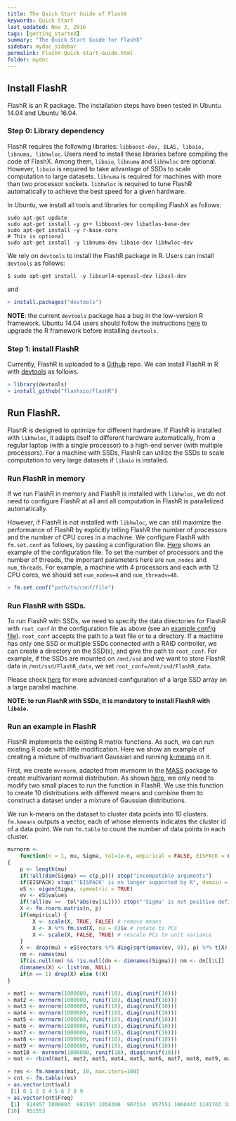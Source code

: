 ```yaml
---
title: The Quick Start Guide of FlashX
keywords: Quick Start
last_updated: Nov 3, 2016
tags: [getting_started]
summary: "The Quick Start Guide for FlashX"
sidebar: mydoc_sidebar
permalink: FlashX-Quick-Start-Guide.html
folder: mydoc
---
```


## Install FlashR

FlashR is an R package. The installation steps have been tested in Ubuntu 14.04
and Ubuntu 16.04.

### Step 0: Library dependency
FlashR requires the following libraries: `libboost-dev, BLAS, libaio, libnuma, libhwloc`.
Users need to install these libraries before compiling the code of FlashX.
Among them, `libaio`, `libnuma` and `libhwloc` are optional. However, `libaio`
is required to take advantage of SSDs to scale computation to large datasets.
`libnuma` is required for machines with more than two processor sockets. `libhwloc`
is required to tune FlashR automatically to achieve the best speed for a given
hardware.

In Ubuntu, we install all tools and libraries for compiling FlashX as follows:

```shell
sudo apt-get update
sudo apt-get install -y g++ libboost-dev libatlas-base-dev
sudo apt-get install -y r-base-core
# This is optional
sudo apt-get install -y libnuma-dev libaio-dev libhwloc-dev
```

We rely on `devtools` to install the FlashR package in R. Users can install
`devtools` as follows:

```shell
$ sudo apt-get install -y libcurl4-openssl-dev libssl-dev
```

and

```R
> install.packages("devtools")
```

**NOTE**: the current `devtools` package has a bug in the low-version R framework.
Ubuntu 14.04 users should follow the instructions
[here](https://www.digitalocean.com/community/tutorials/how-to-set-up-r-on-ubuntu-14-04)
to upgrade the R framework before installing `devtools`.

### Step 1: install FlashR
Currently, FlashR is uploaded to a [Github](https://github.com/flashxio/FlashR) repo.
We can install FlashR in R with [devtools](https://cran.r-project.org/web/packages/devtools/index.html)
as follows.

```R
> library(devtools)
> install_github("flashxio/FlashR")
```

## Run FlashR.

FlashR is designed to optimize for different hardware. If FlashR is installed
with `libhwloc`, it adapts itself to different hardware automatically, from
a regular laptop (with a single processor) to a high-end server (with multiple
processors). For a machine with
SSDs, FlashR can utilize the SSDs to scale computation to very large datasets
if `libaio` is installed.

### Run FlashR in memory
If we run FlashR in memory and FlashR is installed with `libhwloc`, we do not
need to configure FlashR at all and all computation in FlashR is parallelized
automatically.

However, if FlashR is not installed with `libhwloc`, we can still maximize
the performance of FlashR by explicitly telling FlashR the number of processors
and the number of CPU cores in a machine. We configure FlashR with
`fm.set.conf` as follows, by passing a configuration file.
[Here](https://github.com/flashxio/FlashX/blob/dev-zd/matrix/conf/run_test.txt)
shows an example of the configuration file. To set the number of processors and
the number of threads, the important parameters here are `num_nodes` and `num_threads`.
For example, a machine with 4 processors and each with 12 CPU cores, we should
set `num_nodes=4` and `num_threads=48`.

```R
> fm.set.conf("path/to/conf/file")
```

### Run FlashR with SSDs.
To run FlashR with SSDs, we need to specify the data directories for FlashR
with `root_conf` in the configuration file as above (see an
[example config file](https://github.com/flashxio/FlashX/blob/dev-zd/matrix/conf/run_test.txt)).
`root_conf` accepts the path to
a text file or to a directory. If a machine has only one SSD or multiple SSDs
connected with a RAID controller, we can create a directory on the SSD(s),
and give the path to `root_conf`. For example, if the SSDs are mounted on
`/mnt/ssd` and we want to store FlashR data in `/mnt/ssd/FlashR_data`, we set
`root_conf=/mnt/ssd/FlashR_data`.

Please check [here]() for more advanced configuration
of a large SSD array on a large parallel machine.

**NOTE: to run FlashR with SSDs, it is mandatory to install FlashR with `libaio`.**

### Run an example in FlashR
FlashR implements the existing R matrix functions. As such, we can run existing
R code with little modification. Here we show an example of creating a mixture
of multivariant Gaussian and running
[k-means](https://github.com/flashxio/FlashX/blob/release/Rpkg/R/KMeans.R) on it.

First, we create `mvrnorm`, adapted from mvrnorm in the 
[MASS](https://cran.r-project.org/web/packages/MASS/index.html) package
to create multivariant normal distribution. As shown
[here](https://github.com/flashxio/FlashR-learn/commit/7143368ecfd8426cdb2197ffa1b2226fd435a024?diff=split),
we only need to modify two small places to run the function in FlashR.
We use this function to create 10 distributions with different means and combine
them to construct a dataset under a mixture of Gaussian distributions.

We run k-means on the dataset to cluster data points into 10 clusters. `fm.kmeans`
outputs a vector, each of whose elements indicates the cluster id of a data point.
We run `fm.table` to count the number of data points in each cluster.

```R
mvrnorm <-
    function(n = 1, mu, Sigma, tol=1e-6, empirical = FALSE, EISPACK = FALSE)
{
    p <- length(mu)
    if(!all(dim(Sigma) == c(p,p))) stop("incompatible arguments")
    if(EISPACK) stop("'EISPACK' is no longer supported by R", domain = NA)
    eS <- eigen(Sigma, symmetric = TRUE)
    ev <- eS$values
    if(!all(ev >= -tol*abs(ev[1L]))) stop("'Sigma' is not positive definite")
    X <- fm.rnorm.matrix(n, p)
    if(empirical) {
        X <- scale(X, TRUE, FALSE) # remove means
        X <- X %*% fm.svd(X, nu = 0)$v # rotate to PCs
        X <- scale(X, FALSE, TRUE) # rescale PCs to unit variance
    }
    X <- drop(mu) + eS$vectors %*% diag(sqrt(pmax(ev, 0)), p) %*% t(X)
    nm <- names(mu)
    if(is.null(nm) && !is.null(dn <- dimnames(Sigma))) nm <- dn[[1L]]
    dimnames(X) <- list(nm, NULL)
    if(n == 1) drop(X) else t(X)
}

> mat1 <- mvrnorm(1000000, runif(10), diag(runif(10)))
> mat2 <- mvrnorm(1000000, runif(10), diag(runif(10)))
> mat3 <- mvrnorm(1000000, runif(10), diag(runif(10)))
> mat4 <- mvrnorm(1000000, runif(10), diag(runif(10)))
> mat5 <- mvrnorm(1000000, runif(10), diag(runif(10)))
> mat6 <- mvrnorm(1000000, runif(10), diag(runif(10)))
> mat7 <- mvrnorm(1000000, runif(10), diag(runif(10)))
> mat8 <- mvrnorm(1000000, runif(10), diag(runif(10)))
> mat9 <- mvrnorm(1000000, runif(10), diag(runif(10)))
> mat10 <- mvrnorm(1000000, runif(10), diag(runif(10)))
> mat <- rbind(mat1, mat2, mat3, mat4, mat5, mat6, mat7, mat8, mat9, mat10)

> res <- fm.kmeans(mat, 10, max.iters=100)
> cnt <- fm.table(res)
> as.vector(cnt$val)
 [1] 0 1 2 3 4 5 6 7 8 9
> as.vector(cnt$Freq)
 [1]  914957 1000803  982197 1058306  907314  957551 1060443 1101763 1065113
[10]  951553
```
